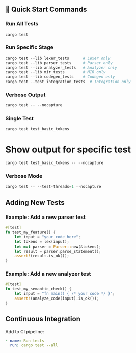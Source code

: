 

## 🚀 Quick Start Commands

### Run All Tests
```powershell
cargo test
```

### Run Specific Stage
```powershell
cargo test --lib lexer_tests      # Lexer only
cargo test --lib parser_tests     # Parser only
cargo test --lib analyzer_tests   # Analyzer only
cargo test --lib mir_tests        # MIR only
cargo test --lib codegen_tests    # Codegen only
cargo test --test integration_tests  # Integration only
```

### Verbose Output
```powershell
cargo test -- --nocapture
```

### Single Test
```powershell
cargo test test_basic_tokens
```

# Show output for specific test
```powershell
cargo test test_basic_tokens -- --nocapture
```

### Verbose Mode
```powershell
cargo test -- --test-threads=1 --nocapture
```


## Adding New Tests

### Example: Add a new parser test
```rust
#[test]
fn test_my_feature() {
    let input = "your code here";
    let tokens = lex(input);
    let mut parser = Parser::new(&tokens);
    let result = parser.parse_statement();
    assert!(result.is_ok());
}
```

### Example: Add a new analyzer test
```rust
#[test]
fn test_my_semantic_check() {
    let input = "fn main() { /* your code */ }";
    assert!(analyze_code(input).is_ok());
}
```

## Continuous Integration

Add to CI pipeline:
```yaml
- name: Run tests
  run: cargo test --all
```
